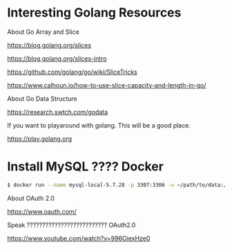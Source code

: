 # Interesting Golang Resources

About Go Array and Slice

https://blog.golang.org/slices

https://blog.golang.org/slices-intro

https://github.com/golang/go/wiki/SliceTricks

https://www.calhoun.io/how-to-use-slice-capacity-and-length-in-go/

About Go Data Structure

https://research.swtch.com/godata

If you want to playaround with golang. This will be a good place. 

https://play.golang.org

# Install MySQL ???? Docker

```sh
$ docker run --name mysql-local-5.7.28 -p 3307:3306 -v ~/path/to/data:/var/lib/mysql -e MYSQL_ROOT_PASSWORD=password -d mysql:5.7.28
```


About OAuth 2.0

https://www.oauth.com/

Speak ?????????????????????????? OAuth2.0

https://www.youtube.com/watch?v=996OiexHze0